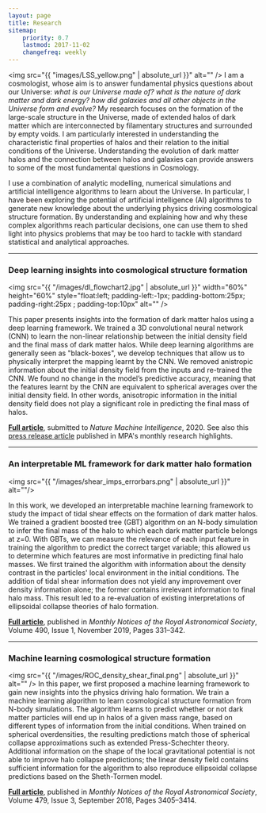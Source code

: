 ```yaml
---
layout: page
title: Research
sitemap:
    priority: 0.7
    lastmod: 2017-11-02
    changefreq: weekly
---
```

 <span class="image right"><img src="{{ "images/LSS_yellow.png" | absolute_url }}" alt="" /></span> 
I am a cosmologist, whose aim is to answer fundamental physics questions about our Universe: <i>what is our Universe made of? what is the nature of dark matter and dark energy? how did galaxies and all other objects in the Universe form and evolve?</i> My research focuses on the formation of the large-scale structure in the Universe, made of extended halos of dark matter which are interconnected by filamentary structures and surrounded by empty voids. I am particularly interested in understanding the characteristic final properties of halos and their relation to the initial conditions of the Universe. Understanding the evolution of dark matter halos and the connection between halos and galaxies can provide answers to some of the most fundamental questions in Cosmology.

I use a combination of analytic modelling, numerical simulations and artificial intelligence algorithms to learn about the Universe. In particular, I have been exploring the potential of artificial intelligence (AI) algorithms to generate new knowledge about the underlying physics driving cosmological structure formation. By understanding and explaining how and why these complex algorithms reach particular decisions, one can use them to shed light into physics problems that may be too hard to tackle with standard statistical and analytical approaches.

<hr />

### Deep learning insights into cosmological structure formation 


<img src="{{ "/images/dl_flowchart2.jpg" | absolute_url }}"  width="60%" height="60%" style="float:left; padding-left:-1px;
padding-bottom:25px; padding-right:25px ; padding-top:10px" alt="" />

This paper presents insights into the formation of dark matter halos using a deep learning framework. We trained a 3D convolutional neural network (CNN) to learn the non-linear relationship between the initial density field and the final mass of dark matter halos. While deep learning algorithms are generally seen as "black-boxes", we develop techniques that allow us to physically interpret the mapping learnt by the CNN. We removed anistropic information about the initial density field from the inputs and re-trained the CNN. We found no change in the model’s predictive accuracy, meaning that the features learnt by the CNN are equivalent to spherical averages over the initial density field. In other words, anisotropic information in the initial density field does not play a significant role in predicting the final mass of halos.

<a href="https://arxiv.org/abs/2011.10577"><b>Full article</b></a>, submitted to <i>Nature Machine Intelligence</i>, 2020. See also this <a href="https://www.mpa-garching.mpg.de/915942/hl202102?c=27981">press release article</a> published in MPA's monthly research highlights.

<hr />

### An interpretable ML framework for dark matter halo formation

<span class="image right"><img src="{{ "/images/shear_imps_errorbars.png" | absolute_url }}" alt=""/></span>

In this work, we developed an interpretable machine learning framework to study the impact of tidal shear effects on the formation of dark matter halos. We trained a gradient boosted tree (GBT) algorithm on an N-body simulation to infer the final mass of the halo to which each dark matter particle belongs at z=0. With GBTs, we can measure the relevance of each input feature in training the algorithm to predict the correct target variable; this allowed us to determine which features are most informative in predicting final halo masses. We first trained the algorithm with information about the density contrast in the particles' local environment in the initial conditions. The addition of tidal shear information does not yield any improvement over density information alone; the former contains irrelevant information to final halo mass. This result led to a re-evaluation of existing interpretations of ellipsoidal collapse theories of halo formation.

<a href="https://arxiv.org/abs/1906.06339"><b>Full article</b></a>, published in <i>Monthly Notices of the Royal Astronomical Society</i>, Volume 490, Issue 1, November 2019, Pages 331–342.

<hr />


### Machine learning cosmological structure formation

<span class="image left"><img src="{{ "/images/ROC_density_shear_final.png" | absolute_url }}" alt="" /></span>
In this paper, we first proposed a machine learning framework to gain new insights into the physics driving halo formation. We train a machine learning algorithm to learn cosmological structure formation from N-body simulations. The algorithm learns to predict whether or not dark matter particles will end up in halos of a given mass range, based on different types of information from the initial conditions.  When trained on spherical overdensities, the resulting predictions match those of spherical collapse approximations such as extended Press-Schechter theory. Additional information on the shape of the local gravitational potential is not able to improve halo collapse predictions; the linear density field contains sufficient information for the algorithm to also reproduce ellipsoidal collapse predictions based on the Sheth-Tormen model. 

<a href="https://arxiv.org/abs/1802.04271"><b>Full article</b></a>, published in <i>Monthly Notices of the Royal Astronomical Society</i>, Volume 479, Issue 3, September 2018, Pages 3405–3414.
